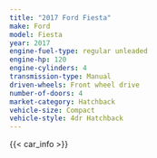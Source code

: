 ```yaml
---
title: "2017 Ford Fiesta"
make: Ford
model: Fiesta
year: 2017
engine-fuel-type: regular unleaded
engine-hp: 120
engine-cylinders: 4
transmission-type: Manual
driven-wheels: Front wheel drive
number-of-doors: 4
market-category: Hatchback
vehicle-size: Compact
vehicle-style: 4dr Hatchback
---
```


{{< car_info >}}
